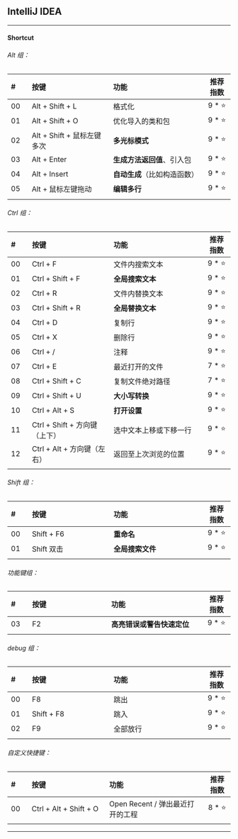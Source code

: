 ## IntelliJ IDEA

---

#### Shortcut

###### Alt 组：

| # | 按键 | 功能 | 推荐指数 |
| :--- | :--- | :--- | :---: |
| 00 | Alt + Shift + L | 格式化 | 9 * ⭐ |
| 01 | Alt + Shift + O | 优化导入的类和包 | 9 * ⭐ |
| 02 | Alt + Shift + 鼠标左键多次 | **多光标模式** | 9 * ⭐ |
| 03 | Alt + Enter  | **生成方法返回值**、引入包 | 9 * ⭐ |
| 04 | Alt + Insert | **自动生成**（比如构造函数） | 9 * ⭐ |
| 05 | Alt + 鼠标左键拖动 | **编辑多行** | 9 * ⭐ |
|<img width=50px/>|<img width=400px/>|<img width=500px/>|<img width=100px/>|

###### Ctrl 组：

| # | 按键 | 功能 | 推荐指数 |
| :--- | :--- | :--- | :---: |
| 00 | Ctrl + F | 文件内搜索文本 | 9 * ⭐ | 
| 01 | Ctrl + Shift + F | **全局搜索文本** | 9 * ⭐ |
| 02 | Ctrl + R | 文件内替换文本 | 9 * ⭐ | 
| 03 | Ctrl + Shift + R | **全局替换文本** | 9 * ⭐ |
| 04 | Ctrl + D | 复制行 | 9 * ⭐ |
| 05 | Ctrl + X | 删除行 | 9 * ⭐ |
| 06 | Ctrl + / | 注释 | 9 * ⭐ |
| 07 | Ctrl + E | 最近打开的文件 | 7 * ⭐ | 
| 08 | Ctrl + Shift + C | 复制文件绝对路径 | 7 * ⭐ |
| 09 | Ctrl + Shift + U | **大小写转换** | 9 * ⭐ |
| 10 | Ctrl + Alt + S | **打开设置** | 9 * ⭐ |
| 11 | Ctrl + Shift + 方向键（上下）| 选中文本上移或下移一行 | 9 * ⭐ |
| 12 | Ctrl + Alt + 方向键（左右）| 返回至上次浏览的位置 | 9 * ⭐ |
|<img width=50px/>|<img width=400px/>|<img width=500px/>|<img width=100px/>|

###### Shift 组：

| # | 按键 | 功能 | 推荐指数 |
| :--- | :--- | :--- | :---: |
| 00 | Shift + F6 | **重命名** | 9 * ⭐ |
| 01 | Shift 双击 | **全局搜索文件** | 9 * ⭐ |
|<img width=50px/>|<img width=400px/>|<img width=500px/>|<img width=100px/>|

###### 功能键组：

| # | 按键 | 功能 | 推荐指数 |
| :--- | :--- | :--- | :---: |
| 03 | F2 | **高亮错误或警告快速定位** | 9 * ⭐ |
|<img width=50px/>|<img width=400px/>|<img width=500px/>|<img width=100px/>|

###### debug 组：

| # | 按键 | 功能 | 推荐指数 |
| :--- | :--- | :--- | :---: |
| 00 | F8 | 跳出 | 9 * ⭐ |
| 01 | Shift + F8 | 跳入 | 9 * ⭐ |
| 02 | F9 | 全部放行 | 9 * ⭐ |
|<img width=50px/>|<img width=400px/>|<img width=500px/>|<img width=100px/>|

###### 自定义快捷键：

| # | 按键 | 功能 | 推荐指数 |
| :--- | :--- | :--- | :---: |
| 00 | Ctrl + Alt + Shift + O | Open Recent / 弹出最近打开的工程 | 8 * ⭐ |
|<img width=50px/>|<img width=400px/>|<img width=500px/>|<img width=100px/>|

---





